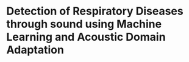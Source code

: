# Detection of Respiratory Diseases through sound using Machine Learning and Acoustic Domain Adaptation
